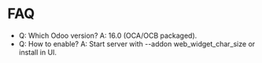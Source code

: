 # FAQ

- Q: Which Odoo version? A: 16.0 (OCA/OCB packaged).
- Q: How to enable? A: Start server with --addon web_widget_char_size or install in UI.
